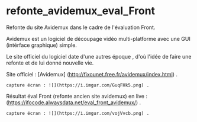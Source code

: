 # refonte_avidemux_eval_Front
Refonte du site Avidemux dans le cadre de l'évaluation Front.

Avidemux est un logiciel de découpage vidéo multi-platforme avec une GUI (intérface graphique) simple.

Le site officiel du logiciel date d'une autres époque , d'où l'idée de faire une refonte et de lui donné nouvelle vie.

Site officiel : [Avidemux] (http://fixounet.free.fr/avidemux/index.html) .

    capture écran : ![](https://i.imgur.com/GuqFHk5.png) .

Résultat éval Front (refonte ancien site avidemux) en live : (https://ifocode.alwaysdata.net/eval_front_avidemux/) .

    capture écran : ![](https://i.imgur.com/vojVvcb.png) .
